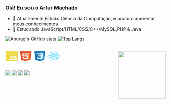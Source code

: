 ### Olá! Eu sou o Artur Machado

- 👯 Atualemente Estudo Ciência da Computação, e procuro aumentar meus conhecimentos
- 🤔 Estudando JavaScript/HTML/CSS/C++/MySQL,PHP & Java

![Anurag's GitHub stats](https://github-readme-stats.vercel.app/api?username=ArturBM&show_icons=true&theme=dracula)
[![Top Langs](https://github-readme-stats.vercel.app/api/top-langs/?username=ArturBM&layout=compact&theme=dracula)](https://github.com/ArturBM/github-readme-stats)
<div style="display: inline_block"><br>
  <img align="center" alt="Rafa-Js" height="30" width="40" src="https://raw.githubusercontent.com/devicons/devicon/master/icons/javascript/javascript-plain.svg">
  <img align="center" alt="Rafa-HTML" height="30" width="40" src="https://raw.githubusercontent.com/devicons/devicon/master/icons/html5/html5-original.svg">
  <img align="center" alt="Rafa-CSS" height="30" width="40" src="https://raw.githubusercontent.com/devicons/devicon/master/icons/css3/css3-original.svg">
   <img align="center" alt="Rafa-React" height="30" width="40" src="https://raw.githubusercontent.com/devicons/devicon/master/icons/react/react-original.svg">
  <img align="right" alt-"gif-Arturzin" height="150" width="150" src="https://cdn.discordapp.com/attachments/1181810164916047942/1207185757765107723/Design_sem_nome.gif?ex=65deba59&is=65cc4559&hm=c693c8b078a3234091d0feb436807fbd107f59ba99290146c67607403aa21d66&/hi.gif">
</div>

##
<div> 
  <a href="https://instagram.com/artur.machadoo" target="_blank"><img src="https://img.shields.io/badge/-Instagram-%23E4405F?style=for-the-badge&logo=instagram&logoColor=white" target="_blank"></a>
 <a href="https://discord.gg/arturdela" target="_blank"><img src="https://img.shields.io/badge/Discord-7289DA?style=for-the-badge&logo=discord&logoColor=white" target="_blank"></a> 
  <a href = "arturbm05@gmail.com"><img src="https://img.shields.io/badge/-Gmail-%23333?style=for-the-badge&logo=gmail&logoColor=white" target="_blank"></a>
  <a href="https://www.linkedin.com/in/artur-machado-5794102a8/" target="_blank"><img src="https://img.shields.io/badge/-LinkedIn-%230077B5?style=for-the-badge&logo=linkedin&logoColor=white" target="_blank"></a> 
</div>

